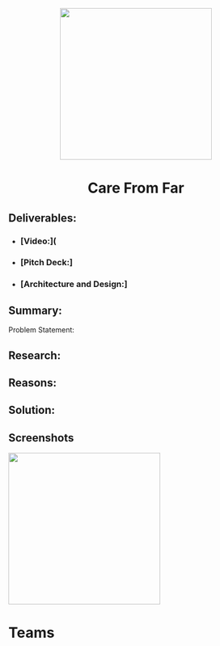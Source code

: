 <p align="center">
  <img width="300"  src="assets/long.png">
  <h1 align= "center"> Care From Far </h1>
  <h2 align= "center"> </h2>


 
## Deliverables:

* ### [Video:](
* ### [Pitch Deck:]
* ### [Architecture and Design:]

 
## Summary:

Problem Statement: 
## Research:

## Reasons: 

## Solution:
 
## Screenshots


 <img src="assets/logo.png" width="300">

# Teams

